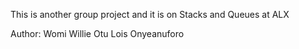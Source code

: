 This is another group project and it is on Stacks and Queues at ALX

Author: 
Womi Willie  Otu
Lois Onyeanuforo

